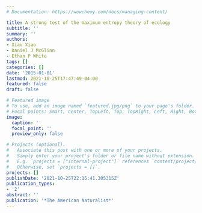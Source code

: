 ```yaml
---
# Documentation: https://wowchemy.com/docs/managing-content/

title: A strong test of the maximum entropy theory of ecology
subtitle: ''
summary: ''
authors:
- Xiao Xiao
- Daniel J McGlinn
- Ethan P White
tags: []
categories: []
date: '2015-01-01'
lastmod: 2021-10-25T17:47:49-04:00
featured: false
draft: false

# Featured image
# To use, add an image named `featured.jpg/png` to your page's folder.
# Focal points: Smart, Center, TopLeft, Top, TopRight, Left, Right, BottomLeft, Bottom, BottomRight.
image:
  caption: ''
  focal_point: ''
  preview_only: false

# Projects (optional).
#   Associate this post with one or more of your projects.
#   Simply enter your project's folder or file name without extension.
#   E.g. `projects = ["internal-project"]` references `content/project/deep-learning/index.md`.
#   Otherwise, set `projects = []`.
projects: []
publishDate: '2021-10-25T22:15:41.305315Z'
publication_types:
- '2'
abstract: ''
publication: '*The American Naturalist*'
---
```


